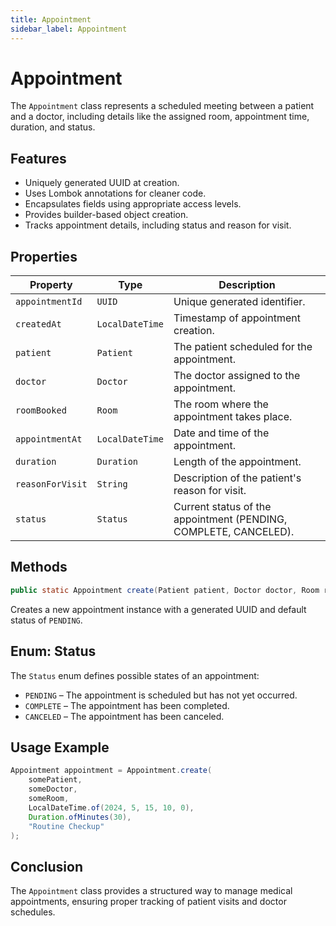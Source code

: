 ```yaml
---
title: Appointment
sidebar_label: Appointment
---
```


# Appointment

The `Appointment` class represents a scheduled meeting between a patient and a doctor, including details like the assigned room, appointment time, duration, and status.

## Features

- Uniquely generated UUID at creation.
- Uses Lombok annotations for cleaner code.
- Encapsulates fields using appropriate access levels.
- Provides builder-based object creation.
- Tracks appointment details, including status and reason for visit.

## Properties

| Property           | Type               | Description |
|-------------------|------------------|-------------|
| `appointmentId`   | `UUID`            | Unique generated identifier. |
| `createdAt`       | `LocalDateTime`   | Timestamp of appointment creation. |
| `patient`         | `Patient`         | The patient scheduled for the appointment. |
| `doctor`          | `Doctor`          | The doctor assigned to the appointment. |
| `roomBooked`      | `Room`            | The room where the appointment takes place. |
| `appointmentAt`   | `LocalDateTime`   | Date and time of the appointment. |
| `duration`        | `Duration`        | Length of the appointment. |
| `reasonForVisit`  | `String`          | Description of the patient's reason for visit. |
| `status`          | `Status`          | Current status of the appointment (PENDING, COMPLETE, CANCELED). |

## Methods

```java
public static Appointment create(Patient patient, Doctor doctor, Room room, LocalDateTime appointmentTime, Duration duration, String reasonForVisit)
```
Creates a new appointment instance with a generated UUID and default status of `PENDING`.

## Enum: Status

The `Status` enum defines possible states of an appointment:

- `PENDING` – The appointment is scheduled but has not yet occurred.
- `COMPLETE` – The appointment has been completed.
- `CANCELED` – The appointment has been canceled.

## Usage Example

```java
Appointment appointment = Appointment.create(
    somePatient,
    someDoctor,
    someRoom,
    LocalDateTime.of(2024, 5, 15, 10, 0),
    Duration.ofMinutes(30),
    "Routine Checkup"
);
```

## Conclusion
The `Appointment` class provides a structured way to manage medical appointments, ensuring proper tracking of patient visits and doctor schedules.
